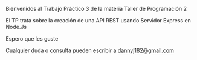 Bienvenidos al Trabajo Práctico 3 de la materia Taller de Programación 2

El TP trata sobre la creación de una API REST usando Servidor Express en Node.Js

Espero que les guste

Cualquier duda o consulta pueden escribir a dannyj182@gmail.com